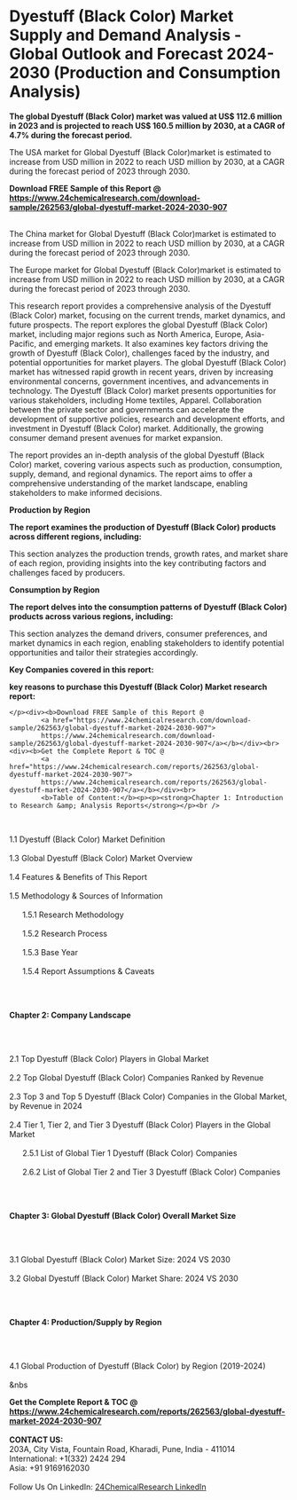 <h1>Dyestuff (Black Color) Market Supply and Demand Analysis - Global Outlook and Forecast 2024-2030 (Production and Consumption Analysis)</h1><p><strong>The global Dyestuff (Black Color) market was valued at US$ 112.6 million in 2023 and is projected to reach US$ 160.5 million by 2030, at a CAGR of 4.7% during the forecast period.</strong></p><p>
</p><p>The USA market for Global Dyestuff (Black Color)market is estimated to increase from USD million in 2022 to reach USD million by 2030, at a CAGR during the forecast period of 2023 through 2030.</p><div><b>Download FREE Sample of this Report @ 
            <a href="https://www.24chemicalresearch.com/download-sample/262563/global-dyestuff-market-2024-2030-907">
            https://www.24chemicalresearch.com/download-sample/262563/global-dyestuff-market-2024-2030-907</a></b></div><br><p>
</p><p>The China market for Global Dyestuff (Black Color)market is estimated to increase from USD million in 2022 to reach USD million by 2030, at a CAGR during the forecast period of 2023 through 2030.</p><p>
</p><p>The Europe market for Global Dyestuff (Black Color)market is estimated to increase from USD million in 2022 to reach USD million by 2030, at a CAGR during the forecast period of 2023 through 2030.</p><p>
</p><p>This research report provides a comprehensive analysis of the Dyestuff (Black Color) market, focusing on the current trends, market dynamics, and future prospects. The report explores the global Dyestuff (Black Color) market, including major regions such as North America, Europe, Asia-Pacific, and emerging markets. It also examines key factors driving the growth of Dyestuff (Black Color), challenges faced by the industry, and potential opportunities for market players. The global Dyestuff (Black Color) market has witnessed rapid growth in recent years, driven by increasing environmental concerns, government incentives, and advancements in technology. The Dyestuff (Black Color) market presents opportunities for various stakeholders, including Home textiles, Apparel. Collaboration between the private sector and governments can accelerate the development of supportive policies, research and development efforts, and investment in Dyestuff (Black Color) market. Additionally, the growing consumer demand present avenues for market expansion. </p><p>
</p><p>The report provides an in-depth analysis of the global Dyestuff (Black Color) market, covering various aspects such as production, consumption, supply, demand, and regional dynamics. The report aims to offer a comprehensive understanding of the market landscape, enabling stakeholders to make informed decisions.</p><p>
</p><p><strong>Production by Region</strong></p><p>
</p><p><strong>The report examines the production of Dyestuff (Black Color) products across different regions, including:</strong></p><p>
</p><p>
</p><p>This section analyzes the production trends, growth rates, and market share of each region, providing insights into the key contributing factors and challenges faced by producers.</p><p>
</p><p><strong>Consumption by Region</strong></p><p>
</p><p><strong>The report delves into the consumption patterns of Dyestuff (Black Color) products across various regions, including:</strong></p><p>
</p><p>
</p><p>This section analyzes the demand drivers, consumer preferences, and market dynamics in each region, enabling stakeholders to identify potential opportunities and tailor their strategies accordingly.</p><p>
<strong>Key Companies covered in this report:</strong></p><p>
</p><p>
</p><p><strong>key reasons to purchase this Dyestuff (Black Color) Market research report:</strong></p><p>

	</p><div><b>Download FREE Sample of this Report @ 
            <a href="https://www.24chemicalresearch.com/download-sample/262563/global-dyestuff-market-2024-2030-907">
            https://www.24chemicalresearch.com/download-sample/262563/global-dyestuff-market-2024-2030-907</a></b></div><br><div><b>Get the Complete Report & TOC @ 
            <a href="https://www.24chemicalresearch.com/reports/262563/global-dyestuff-market-2024-2030-907">
            https://www.24chemicalresearch.com/reports/262563/global-dyestuff-market-2024-2030-907</a></b></div><br>
            <b>Table of Content:</b><p><p><strong>Chapter 1: Introduction to Research &amp; Analysis Reports</strong></p><br />
<br />
<p>1.1 Dyestuff (Black Color) Market Definition<br /><br />
1.3 Global Dyestuff (Black Color) Market Overview<br /><br />
1.4 Features &amp; Benefits of This Report<br /><br />
1.5 Methodology &amp; Sources of Information<br /><br />
&nbsp;&nbsp;&nbsp;&nbsp;&nbsp; 1.5.1 Research Methodology<br /><br />
&nbsp;&nbsp;&nbsp;&nbsp;&nbsp; 1.5.2 Research Process<br /><br />
&nbsp;&nbsp;&nbsp;&nbsp;&nbsp; 1.5.3 Base Year<br /><br />
&nbsp;&nbsp;&nbsp;&nbsp;&nbsp; 1.5.4 Report Assumptions &amp; Caveats</p><br />
<br />
<p><strong>Chapter 2: Company Landscape</strong></p><br />
<br />
<p>2.1 Top Dyestuff (Black Color) Players in Global Market<br /><br />
2.2 Top Global Dyestuff (Black Color) Companies Ranked by Revenue<br /><br />
2.3 Top 3 and Top 5 Dyestuff (Black Color) Companies in the Global Market, by Revenue in 2024<br /><br />
2.4 Tier 1, Tier 2, and Tier 3 Dyestuff (Black Color) Players in the Global Market<br /><br />
&nbsp;&nbsp;&nbsp;&nbsp;&nbsp; 2.5.1 List of Global Tier 1 Dyestuff (Black Color) Companies<br /><br />
&nbsp;&nbsp;&nbsp;&nbsp;&nbsp; 2.6.2 List of Global Tier 2 and Tier 3 Dyestuff (Black Color) Companies</p><br />
<br />
<p><strong>Chapter 3: Global Dyestuff (Black Color) Overall Market Size</strong></p><br />
<br />
<p>3.1 Global Dyestuff (Black Color) Market Size: 2024 VS 2030<br /><br />
3.2 Global Dyestuff (Black Color) Market Share: 2024 VS 2030</p><br />
<br />
<p><strong>Chapter 4: Production/Supply by Region</strong></p><br />
<br />
<p>4.1 Global Production of Dyestuff (Black Color) by Region (2019-2024)<br /><br />
&nbs</p><div><b>Get the Complete Report & TOC @ 
            <a href="https://www.24chemicalresearch.com/reports/262563/global-dyestuff-market-2024-2030-907">
            https://www.24chemicalresearch.com/reports/262563/global-dyestuff-market-2024-2030-907</a></b></div><br><b>CONTACT US:</b><br>
            203A, City Vista, Fountain Road, Kharadi, Pune, India - 411014<br>
            International: +1(332) 2424 294<br>
            Asia: +91 9169162030 <br><br>
            Follow Us On LinkedIn: <a href="https://www.linkedin.com/company/24chemicalresearch/">24ChemicalResearch LinkedIn</a>